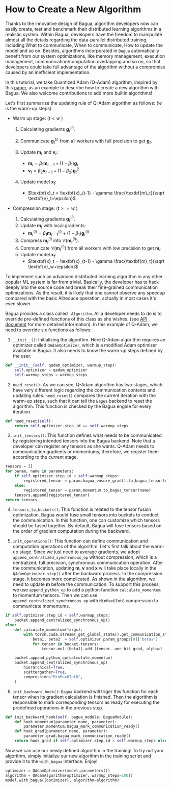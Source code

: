 # How to Create a New Algorithm

Thanks to the innovative design of Bagua, algorithm developers now can easily create, test and benchmark their distributed learning algorithms in a realistic system. Within Bagua, developers have the freedom to manipulate almost all the details regarding the data-parallel distributed training, including What to communicate, When to communicate, How to update the model and so on. Besides, algorithms incorporated in `Bagua` automatically benefit from our system optimizations, like memory management, execution management, communication/computation overlapping and so on, so that developers could take full advantage of the algorithm without a compromise caused by an inefficient implementation.

In this tutorial, we take Quantized Adam (Q-Adam) algorithm, inspired by this [paper](https://arxiv.org/pdf/2102.02888.pdf), as an example to describe how to create a new algorithm with Bagua. We also welcome contributions to add more builtin algorithms!

Let's first summarize the updating rule of Q-Adam algorithm as follows: ($w$ is the warm-up steps)

- Warm up stage: ($t < w$ )
  1. Calculating gradients $\textbf{g}_t^{(i)}$.
  2. Communicate $\textbf{g}_t^{(i)}$ from all workers with full precision to get $\textbf{g}_t$.
  3. Update $\textbf{m}_t$ and $\textbf{v}_t$: 
     - $\textbf{m}_t = \beta_1 \textbf{m}_{t-1} + (1-\beta_1)\textbf{g}_t$
     - $\textbf{v}_t = \beta_2 \textbf{v}_{t-1} + (1-\beta_2)\textbf{g}_t^2$

  4. Update model $\textbf{x}_t$:
     - $\textbf{x}_t = \textbf{x}_{t-1} - \gamma \frac{\textbf{m}_t}{\sqrt \textbf{v}_t+\epsilon}$


- Compression stage: ($t >= w$ )
  1. Calculating gradients $\textbf{g}_t^{(i)}$.
  2. Update $\textbf{m}_t$ with local gradients:
     - $\textbf{m}_t^{(i)} = \beta_1 \textbf{m}_{t-1}^{(i)} + (1-\beta_1)\textbf{g}_t^{(i)}$
  3. Compress $\textbf{m}_t^{(i)}$ into $\mathcal{C}(\textbf{m}_t^{(i)})$.
  4. Communicate $\mathcal{C}(\textbf{m}_t^{(i)})$ from all workers with low precision to get $\textbf{m}_t$
  5.  Update model $\textbf{x}_t$:
      - $\textbf{x}_t = \textbf{x}_{t-1} - \gamma \frac{\textbf{m}_t}{\sqrt \textbf{v}_w+\epsilon}$


To implement such an advanced distributed learning algorithm in any other popular ML system is far from trivial. Basically, the developer has to hack deeply into the source code and break their fine-grained communication optimizations. As the result, it is likely that one cannot observe any speedup compared with the basic Allreduce operation, actually in most cases it's even slower. 

Bagua provides a class called ``` Algorithm```. All a developer needs to do is to override pre-defined functions of this class as she wishes. (see [API document](https://bagua.readthedocs.io/en/latest/autoapi/bagua/torch_api/algorithms/index.html#bagua.torch_api.algorithms.Algorithm) for more detailed information). In this example of Q-Adam, we need to override six functions as follows:

1. `__init__()`: Initializing the algorithm. Here Q-Adam algorithm requires an optimizer called `QAdamOptimizer`, which is a modified Adam optimizer available in Bagua. It also needs to know the warm-up steps defined by the user.

```python
def __init__(self, qadam_optimizer, warmup_step):
    self.optimizer = qadam_optimizer
    self.warmup_steps = warmup_steps
```

2. ```need_reset()```: As we can see, Q-Adam algorithm has two stages, which have very different logic regarding the communication contents and updating rules. ```need_reset()``` compares the current iteration with the warm-up steps, such that it can tell the `Bagua` backend to reset the algorithm. This function is checked by the Bagua engine for every iteration.

```python
def need_reset(self):
    return self.optimizer.step_id == self.warmup_steps
```

3. ```init_tensors()```: This function defines what needs to be communicated by registering intended tensors into the Bagua backend. Note that a developer can register any tensors as she wants. Q-Adam needs to communication gradients or momentums, therefore, we register them according to the current stage.

```python
tensors = []
for param, name in parameters:
    if self.optimizer.step_id < self.warmup_steps:
        registered_tensor = param.bagua_ensure_grad().to_bagua_tensor(name)
    else:
        registered_tensor = param.momentum.to_bagua_tensor(name)
    tensors.append(registered_tensor)
return tensors
```

4. ```tensors_to_buckets()```: This function is related to the tensor fusion optimization. Bagua would fuse small tensors into buckets to conduct the communication. In this function, one can customize which tensors should be fused together. By default, Bagua will fuse tensors based on the order of gradient computation during the backward.

5. ```init_operations()```: This function can define communication and computation operations of the algorithm. Let's first talk about the warm-up stage. Since we just need to average gradients, we adopt `append_centralized_synchronous_op` without compression, which is a centralized, full precision, synchronous communication operation. After the communication, updating $\textbf{m}$, $\textbf{v}$ and $\textbf{x}$ will take place locally in the `QAdamOptimizer.step()` after the backward process. In the compression stage, it becomes more complicated. As shown in the algorithm, we need to update $\textbf{m}$ before the communication. To support this process, we use `append_python_op` to add a python function `calculate_momentum` to momentum tensors. Then we can use `append_centralized_synchronous_op` with `MinMaxUInt8` compression to communicate momentums.


```python
if self.optimizer.step_id < self.warmup_steps:
    bucket.append_centralized_synchronous_op()
else:
    def calculate_momentum(*args):
        with torch.cuda.stream(_get_global_state().get_communication_stream()):
            beta1, beta2  = self.optimizer.param_groups[0]['betas']
            for tensor in bucket.tensors:
                tensor.mul_(beta1).add_(tensor._one_bit_grad, alpha=1 - beta1)

    bucket.append_python_op(calculate_momentum)
    bucket.append_centralized_synchronous_op(
        hierarchical=True,
        scattergather=True,
        compression="MinMaxUInt8",
    )

```

6. ```init_backward_hook()```: `Bagua` backend will triger this function for each tensor when its gradient calculation is finished. Then the algorithm is responsible to mark corresponding tensors as ready for executing the predefined operations in the previous step.

```python
def init_backward_hook(self, bagua_module: BaguaModule):
    def hook_momentum(parameter_name, parameter):
        parameter.momentum.bagua_mark_communication_ready()
    def hook_grad(parameter_name, parameter):
        parameter.grad.bagua_mark_communication_ready()
    return hook_grad if self.optimizer.step_id < self.warmup_steps else hook_momentum
```

Now we can use our newly defined algorithm in the training! To try out your algorithm, simply initialize our new algorithm in the training script and provide it to the `with_bagua` interface. Enjoy!

```python
optimizer = QAdamOptimizer(model.parameters())
algorithm = QAdamAlgorithm(optimizer, warmup_steps=100))
model.with_bagua([optimizer], algorithm=algorithm)
```














